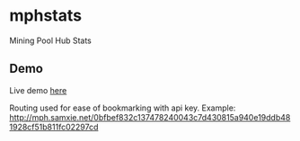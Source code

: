 # mphstats
Mining Pool Hub Stats

## Demo
Live demo [here](http://mph.samxie.net/)

Routing used for ease of bookmarking with api key.
Example:
http://mph.samxie.net/0bfbef832c137478240043c7d430815a940e19ddb481928cf51b811fc02297cd
